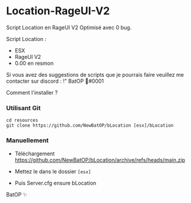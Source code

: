 # Location-RageUI-V2
Script Location en RageUI V2 Optimisé avec 0 bug.

Script Location :
- ESX
- RageUI V2
- 0.00 en resmon

Si vous avez des suggestions de scripts que je pourrais faire veuillez me contacter sur discord : !" BatOP 🎃#0001

Comment l'installer ?

### Utilisant Git
```
cd resources
git clone https://github.com/NewBatOP/bLocation [esx]/bLocation
```

### Manuellement
- Téléchargement https://github.com/NewBatOP/bLocation/archive/refs/heads/main.zip
- Mettez le dans le dossier `[esx]`

- Puis Server.cfg ensure bLocation

BatOP ✨
